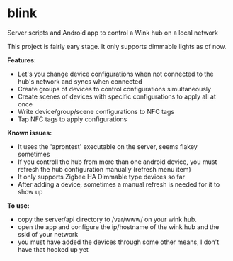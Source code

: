 blink
=====

Server scripts and Android app to control a Wink hub on a local network


This project is fairly eary stage.  It only supports dimmable lights as of now. 

**Features:**

* Let's you change device configurations when not connected to the hub's network and syncs when connected
* Create groups of devices to control configurations simultaneously
* Create scenes of devices with specific configurations to apply all at once
* Write device/group/scene configurations to NFC tags
* Tap NFC tags to apply configurations

**Known issues:**
* It uses the 'aprontest' executable on the server, seems flakey sometimes
* If you controll the hub from more than one android device, you must refresh the hub configuration manually (refresh menu item)
* It only supports Zigbee HA Dimmable type devices so far
* After adding a device, sometimes a manual refresh is needed for it to show up

**To use:**
* copy the server/api directory to /var/www/ on your wink hub.  
* open the app and configure the ip/hostname of the wink hub and the ssid of your network
* you must have added the devices through some other means, I don't have that hooked up yet
